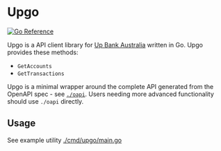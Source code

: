 # Upgo

[![Go Reference](https://pkg.go.dev/badge/github.com/porjo/upgo.svg)](https://pkg.go.dev/github.com/porjo/upgo)

Upgo is a API client library for [Up Bank Australia](https://developer.up.com.au/) written in Go. Upgo provides these methods:

- `GetAccounts`
- `GetTransactions`

Upgo is a minimal wrapper around the complete API generated from the OpenAPI spec - see [`./oapi`](./oapi). Users needing more advanced functionality should use `./oapi` directly.

## Usage

See example utility [./cmd/upgo/main.go](cmd/upgo/main.go)